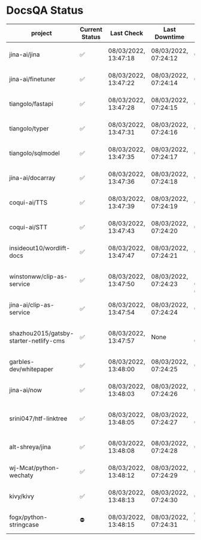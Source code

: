 # DocsQA Status

|               project                |Current Status|     Last Check     |   Last Downtime    |              % Uptime              |
|--------------------------------------|--------------|--------------------|--------------------|------------------------------------|
|jina-ai/jina                          |✅            |08/03/2022, 13:47:18|08/03/2022, 07:24:12|1.393 (since 07/29/2022, 16:38:18)  |
|jina-ai/finetuner                     |✅            |08/03/2022, 13:47:22|08/03/2022, 07:24:14|1.405 (since 07/29/2022, 16:38:18)  |
|tiangolo/fastapi                      |✅            |08/03/2022, 13:47:28|08/03/2022, 07:24:15|1.420 (since 07/29/2022, 16:38:18)  |
|tiangolo/typer                        |✅            |08/03/2022, 13:47:31|08/03/2022, 07:24:16|1.427 (since 07/29/2022, 16:38:18)  |
|tiangolo/sqlmodel                     |✅            |08/03/2022, 13:47:35|08/03/2022, 07:24:17|1.435 (since 07/29/2022, 16:38:18)  |
|jina-ai/docarray                      |✅            |08/03/2022, 13:47:36|08/03/2022, 07:24:18|1.438 (since 07/29/2022, 16:38:18)  |
|coqui-ai/TTS                          |✅            |08/03/2022, 13:47:39|08/03/2022, 07:24:19|1.444 (since 07/29/2022, 16:38:18)  |
|coqui-ai/STT                          |✅            |08/03/2022, 13:47:43|08/03/2022, 07:24:20|1.453 (since 07/29/2022, 16:38:18)  |
|insideout10/wordlift-docs             |✅            |08/03/2022, 13:47:47|08/03/2022, 07:24:21|1.461 (since 07/29/2022, 16:38:18)  |
|winstonww/clip-as-service             |✅            |08/03/2022, 13:47:50|08/03/2022, 07:24:23|128.354 (since 08/01/2022, 02:40:51)|
|jina-ai/clip-as-service               |✅            |08/03/2022, 13:47:54|08/03/2022, 07:24:24|1.479 (since 07/29/2022, 16:38:18)  |
|shazhou2015/gatsby-starter-netlify-cms|✅            |08/03/2022, 13:47:57|None                |100.000 (since 08/03/2022, 10:30:18)|
|garbles-dev/whitepaper                |✅            |08/03/2022, 13:48:00|08/03/2022, 07:24:25|1.490 (since 07/29/2022, 16:38:18)  |
|jina-ai/now                           |✅            |08/03/2022, 13:48:03|08/03/2022, 07:24:26|1.495 (since 07/29/2022, 16:38:18)  |
|srini047/htf-linktree                 |✅            |08/03/2022, 13:48:05|08/03/2022, 07:24:27|116.334 (since 07/31/2022, 18:29:28)|
|alt-shreya/jina                       |✅            |08/03/2022, 13:48:08|08/03/2022, 07:24:28|1.505 (since 07/29/2022, 16:38:18)  |
|wj-Mcat/python-wechaty                |✅            |08/03/2022, 13:48:12|08/03/2022, 07:24:29|1.515 (since 07/29/2022, 16:38:18)  |
|kivy/kivy                             |✅            |08/03/2022, 13:48:13|08/03/2022, 07:24:30|1.517 (since 07/29/2022, 16:38:18)  |
|fogx/python-stringcase                |⛔️           |08/03/2022, 13:48:15|08/03/2022, 07:24:31|0.000 (since 08/01/2022, 12:54:44)  |
